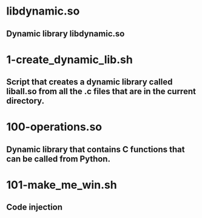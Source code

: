 # libdynamic.so
## Dynamic library libdynamic.so

# 1-create_dynamic_lib.sh
## Script that creates a dynamic library called liball.so from all the .c files that are in the current directory.

# 100-operations.so
## Dynamic library that contains C functions that can be called from Python.

# 101-make_me_win.sh
## Code injection
